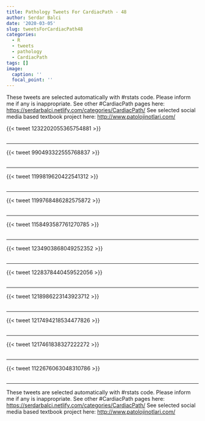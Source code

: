 ```yaml
---
title: Pathology Tweets For CardiacPath - 48
author: Serdar Balci
date: '2020-03-05'
slug: tweetsForCardiacPath48
categories:
  - R
  - tweets
  - pathology
  - CardiacPath
tags: []
image:
  caption: ''
  focal_point: ''
---
```



These tweets are selected automatically with #rstats code. Please inform me if any is inappropriate.
See other #CardiacPath pages here: https://serdarbalci.netlify.com/categories/CardiacPath/ 
See selected social media based textbook project here: http://www.patolojinotlari.com/

{{< tweet 1232202055365754881 >}}
<br>
<br>
<hr>
{{< tweet 990493322555768837 >}}
<br>
<br>
<hr>
{{< tweet 1199819620422541312 >}}
<br>
<br>
<hr>
{{< tweet 1199768486282575872 >}}
<br>
<br>
<hr>
{{< tweet 1158493587761270785 >}}
<br>
<br>
<hr>
{{< tweet 1234903868049252352 >}}
<br>
<br>
<hr>
{{< tweet 1228378440459522056 >}}
<br>
<br>
<hr>
{{< tweet 1218986223143923712 >}}
<br>
<br>
<hr>
{{< tweet 1217494218534477826 >}}
<br>
<br>
<hr>
{{< tweet 1217461838327222272 >}}
<br>
<br>
<hr>
{{< tweet 1122676063048310786 >}}
<br>
<br>
<hr>


These tweets are selected automatically with #rstats code. Please inform me if any is inappropriate.
See other #CardiacPath pages here: https://serdarbalci.netlify.com/categories/CardiacPath/ 
See selected social media based textbook project here: http://www.patolojinotlari.com/
